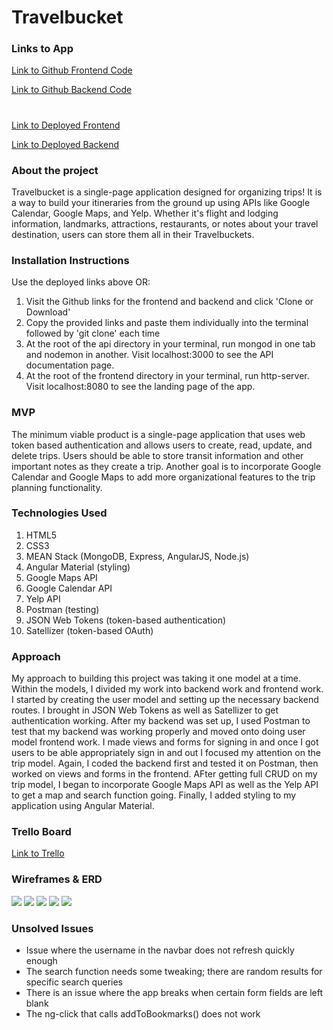 # Travelbucket

### Links to App
[Link to Github Frontend Code](https://github.com/antoniolrhee/travelbucket_frontend)

[Link to Github Backend Code](https://github.com/antoniolrhee/travelbucket_api)

#

[Link to Deployed Frontend](https://antoniolrhee.github.io/GA-WDI-Project-4-Travelbucket-Frontend/)

[Link to Deployed Backend](https://travelbucket-api.herokuapp.com/)

### About the project 

Travelbucket is a single-page application designed for organizing trips! It is a way to build your itineraries from the ground up using APIs like Google Calendar, Google Maps, and Yelp. Whether it's flight and lodging information, landmarks, attractions, restaurants, or notes about your travel destination, users can store them all in their Travelbuckets.

### Installation Instructions

Use the deployed links above OR: 

1. Visit the Github links for the frontend and backend and click 'Clone or Download'
2. Copy the provided links and paste them individually into the terminal followed by 'git clone' each time
3. At the root of the api directory in your terminal, run mongod in one tab and nodemon in another. Visit localhost:3000 to see the API documentation page.
4. At the root of the frontend directory in your terminal, run http-server. Visit localhost:8080 to see the landing page of the app.

### MVP 

The minimum viable product is a single-page application that uses web token based authentication and allows users to create, read, update, and delete trips. Users should be able to store transit information and other important notes as they create a trip. Another goal is to incorporate Google Calendar and Google Maps to add more organizational features to the trip planning functionality. 

### Technologies Used

1. HTML5
2. CSS3
3. MEAN Stack (MongoDB, Express, AngularJS, Node.js) 
4. Angular Material (styling)
5. Google Maps API
6. Google Calendar API
7. Yelp API 
8. Postman (testing)
9. JSON Web Tokens (token-based authentication)
10. Satellizer (token-based OAuth)

### Approach

My approach to building this project was taking it one model at a time. Within the models, I divided my work into backend work and frontend work. I started by creating the user model and setting up the necessary backend routes. I brought in JSON Web Tokens as well as Satellizer to get authentication working. After my backend was set up, I used Postman to test that my backend was working properly and moved onto doing user model frontend work. I made views and forms for signing in and once I got users to be able appropriately sign in and out I focused my attention on the trip model. Again, I coded the backend first and tested it on Postman, then worked on views and forms in the frontend. AFter getting full CRUD on my trip model, I began to incorporate Google Maps API as well as the Yelp API to get a map and search function going. Finally, I added styling to my application using Angular Material. 

### Trello Board

[Link to Trello](https://trello.com/b/1akP2dSE/project-3-Travelbucket)

### Wireframes & ERD

![](http://imgur.com/kGCkLdI.png)
![](http://imgur.com/hteXyOX.png)
![](http://imgur.com/9Xe1u00.png)
![](http://imgur.com/VKe5xEG.png)
![](http://imgur.com/OZ0m3K8.png)

### Unsolved Issues

- Issue where the username in the navbar does not refresh quickly enough
- The search function needs some tweaking; there are random results for specific search queries
- There is an issue where the app breaks when certain form fields are left blank
- The ng-click that calls addToBookmarks() does not work 
